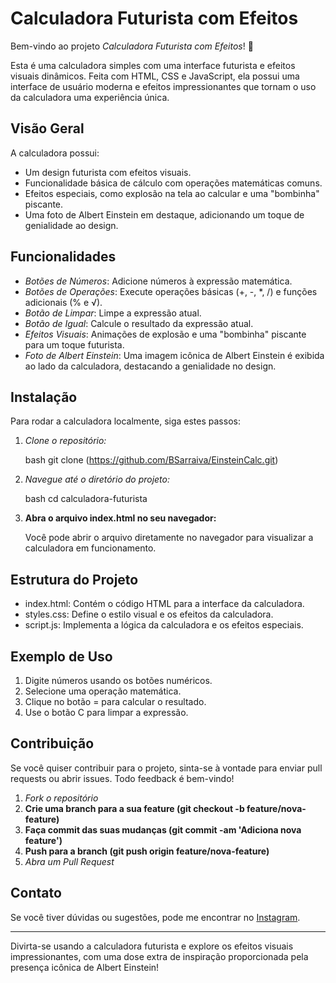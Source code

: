 # Calculadora Futurista com Efeitos

Bem-vindo ao projeto *Calculadora Futurista com Efeitos*! 🚀

Esta é uma calculadora simples com uma interface futurista e efeitos visuais dinâmicos. Feita com HTML, CSS e JavaScript, ela possui uma interface de usuário moderna e efeitos impressionantes que tornam o uso da calculadora uma experiência única.

## Visão Geral

A calculadora possui:
- Um design futurista com efeitos visuais.
- Funcionalidade básica de cálculo com operações matemáticas comuns.
- Efeitos especiais, como explosão na tela ao calcular e uma "bombinha" piscante.
- Uma foto de Albert Einstein em destaque, adicionando um toque de genialidade ao design.

## Funcionalidades

- *Botões de Números*: Adicione números à expressão matemática.
- *Botões de Operações*: Execute operações básicas (+, -, *, /) e funções adicionais (% e √).
- *Botão de Limpar*: Limpe a expressão atual.
- *Botão de Igual*: Calcule o resultado da expressão atual.
- *Efeitos Visuais*: Animações de explosão e uma "bombinha" piscante para um toque futurista.
- *Foto de Albert Einstein*: Uma imagem icônica de Albert Einstein é exibida ao lado da calculadora, destacando a genialidade no design.

## Instalação

Para rodar a calculadora localmente, siga estes passos:

1. *Clone o repositório:*

    bash
    git clone (https://github.com/BSarraiva/EinsteinCalc.git)
    

2. *Navegue até o diretório do projeto:*

    bash
    cd calculadora-futurista
    

3. **Abra o arquivo index.html no seu navegador:**

    Você pode abrir o arquivo diretamente no navegador para visualizar a calculadora em funcionamento.

## Estrutura do Projeto

- index.html: Contém o código HTML para a interface da calculadora.
- styles.css: Define o estilo visual e os efeitos da calculadora.
- script.js: Implementa a lógica da calculadora e os efeitos especiais.

## Exemplo de Uso

1. Digite números usando os botões numéricos.
2. Selecione uma operação matemática.
3. Clique no botão = para calcular o resultado.
4. Use o botão C para limpar a expressão.

## Contribuição

Se você quiser contribuir para o projeto, sinta-se à vontade para enviar pull requests ou abrir issues. Todo feedback é bem-vindo!

1. *Fork o repositório*
2. **Crie uma branch para a sua feature (git checkout -b feature/nova-feature)**
3. **Faça commit das suas mudanças (git commit -am 'Adiciona nova feature')**
4. **Push para a branch (git push origin feature/nova-feature)**
5. *Abra um Pull Request*


## Contato

Se você tiver dúvidas ou sugestões, pode me encontrar no [Instagram](https://www.instagram.com/bsarraiva).

---

Divirta-se usando a calculadora futurista e explore os efeitos visuais impressionantes, com uma dose extra de inspiração proporcionada pela presença icônica de Albert Einstein!
